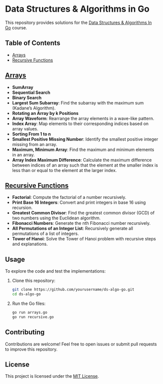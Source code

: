 # Data Structures & Algorithms in Go
This repository provides solutions for the [Data Structures & Algorithms In Go](https://www.educative.io/courses/data-structures-and-algorithms-go) course.

## Table of Contents
- [Arrays](#arrays)
- [Recursive Functions](#recursive-functions)

## [Arrays](./arrays.go)
- **SumArray**
- **Sequential Search**
- **Binary Search**
- **Largest Sum Subarray**: Find the subarray with the maximum sum (Kadane’s Algorithm).
- **Rotating an Array by k Positions**
- **Array Waveform**: Rearrange the array elements in a wave-like pattern.
- **Index Array**: Map elements to their corresponding indices based on array values.
- **Sorting From 1 to n**
- **Smallest Positive Missing Number**: Identify the smallest positive integer missing from an array.
- **Maximum, Minimum Array**: Find the maximum and minimum elements in an array.
- **Array Index Maximum Difference**: Calculate the maximum difference between indices of an array such that the element at the smaller index is less than or equal to the element at the larger index.

## [Recursive Functions](./recursive.go)
- **Factorial**: Compute the factorial of a number recursively.
- **Print Base 16 Integers**: Convert and print integers in base 16 using recursion.
- **Greatest Common Divisor**: Find the greatest common divisor (GCD) of two numbers using the Euclidean algorithm.
- **Fibonacci Numbers**: Generate the nth Fibonacci number recursively.
- **All Permutations of an Integer List**: Recursively generate all permutations of a list of integers.
- **Tower of Hanoi**: Solve the Tower of Hanoi problem with recursive steps and explanations.

## Usage
To explore the code and test the implementations:
1. Clone this repository:
   ```bash
   git clone https://github.com/yourusername/ds-algo-go.git
   cd ds-algo-go
   ```
2. Run the Go files:
   ```bash
   go run arrays.go
   go run recursive.go
   ```

## Contributing
Contributions are welcome! Feel free to open issues or submit pull requests to improve this repository.

## License
This project is licensed under the [MIT License](LICENSE).
